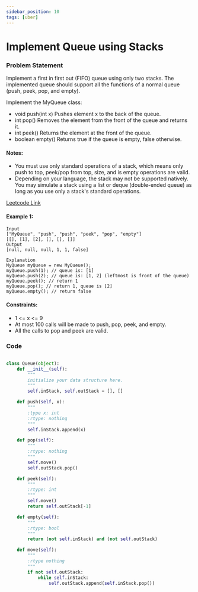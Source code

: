 ```yaml
---
sidebar_position: 10
tags: [uber]
---
```


# Implement Queue using Stacks

### Problem Statement

Implement a first in first out (FIFO) queue using only two stacks. The implemented queue should support all the functions of a normal queue (push, peek, pop, and empty).

Implement the MyQueue class:

- void push(int x) Pushes element x to the back of the queue.
- int pop() Removes the element from the front of the queue and returns it.
- int peek() Returns the element at the front of the queue.
- boolean empty() Returns true if the queue is empty, false otherwise.

#### Notes:

- You must use only standard operations of a stack, which means only push to top, peek/pop from top, size, and is empty operations are valid.
- Depending on your language, the stack may not be supported natively. You may simulate a stack using a list or deque (double-ended queue) as long as you use only a stack's standard operations.

[Leetcode Link](https://leetcode.com/problems/implement-queue-using-stacks/)

#### Example 1:

```
Input
["MyQueue", "push", "push", "peek", "pop", "empty"]
[[], [1], [2], [], [], []]
Output
[null, null, null, 1, 1, false]

Explanation
MyQueue myQueue = new MyQueue();
myQueue.push(1); // queue is: [1]
myQueue.push(2); // queue is: [1, 2] (leftmost is front of the queue)
myQueue.peek(); // return 1
myQueue.pop(); // return 1, queue is [2]
myQueue.empty(); // return false
```

#### Constraints:

- 1 <= x <= 9
- At most 100 calls will be made to push, pop, peek, and empty.
- All the calls to pop and peek are valid.

### Code

```python title="Python Code"

class Queue(object):
    def __init__(self):
        """
        initialize your data structure here.
        """
        self.inStack, self.outStack = [], []

    def push(self, x):
        """
        :type x: int
        :rtype: nothing
        """
        self.inStack.append(x)

    def pop(self):
        """
        :rtype: nothing
        """
        self.move()
        self.outStack.pop()

    def peek(self):
        """
        :rtype: int
        """
        self.move()
        return self.outStack[-1]

    def empty(self):
        """
        :rtype: bool
        """
        return (not self.inStack) and (not self.outStack)

    def move(self):
        """
        :rtype nothing
        """
        if not self.outStack:
            while self.inStack:
                self.outStack.append(self.inStack.pop())
```
